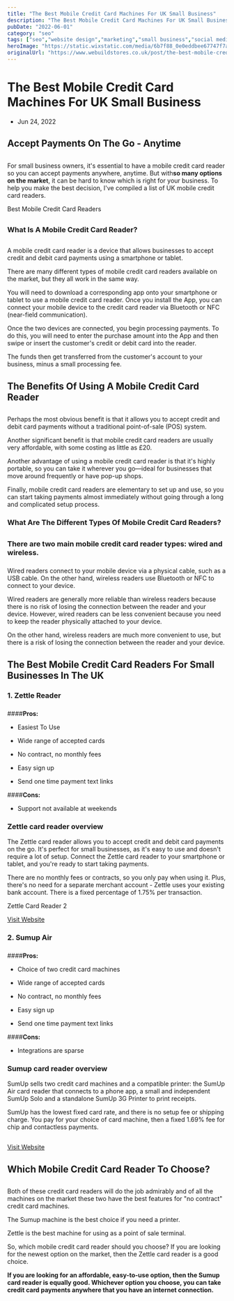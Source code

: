 ```yaml
---
title: "The Best Mobile Credit Card Machines For UK Small Business"
description: "The Best Mobile Credit Card Machines For UK Small Business"
pubDate: "2022-06-01"
category: "seo"
tags: ["seo","website design","marketing","small business","social media"]
heroImage: "https://static.wixstatic.com/media/6b7f88_0e0eddbee67747f7ab64609a7369aa98~mv2.jpg/v1/fill/w_740,h_420,al_c,q_90,usm_0.66_1.00_0.01,enc_avif,quality_auto/6b7f88_0e0eddbee67747f7ab64609a7369aa98~mv2.jpg"
originalUrl: "https://www.webuildstores.co.uk/post/the-best-mobile-credit-card-machines-for-uk-small-business"
---
```



# The Best Mobile Credit Card Machines For UK Small Business

 * Jun 24, 2022

## Accept Payments On The Go - Anytime

## 

For small business owners, it's essential to have a mobile credit card reader so you can accept payments anywhere, anytime. But with**so many options on the market**, it can be hard to know which is right for your business. To help you make the best decision, I've compiled a list of UK mobile credit card readers.

 
Best Mobile Credit Card Readers

## 

### What Is A Mobile Credit Card Reader?

## 

A mobile credit card reader is a device that allows businesses to accept credit and debit card payments using a smartphone or tablet.

 
There are many different types of mobile credit card readers available on the market, but they all work in the same way.

 
You will need to download a corresponding app onto your smartphone or tablet to use a mobile credit card reader. Once you install the App, you can connect your mobile device to the credit card reader via Bluetooth or NFC (near-field communication). 

Once the two devices are connected, you begin processing payments. To do this, you will need to enter the purchase amount into the App and then swipe or insert the customer's credit or debit card into the reader.

 
The funds then get transferred from the customer's account to your business, minus a small processing fee.

 
## The Benefits Of Using A Mobile Credit Card Reader

## 

Perhaps the most obvious benefit is that it allows you to accept credit and debit card payments without a traditional point-of-sale (POS) system.

 
Another significant benefit is that mobile credit card readers are usually very affordable, with some costing as little as £20.

 
Another advantage of using a mobile credit card reader is that it's highly portable, so you can take it wherever you go—ideal for businesses that move around frequently or have pop-up shops. 

Finally, mobile credit card readers are elementary to set up and use, so you can start taking payments almost immediately without going through a long and complicated setup process.

 
### What Are The Different Types Of Mobile Credit Card Readers?

## 

### There are two main mobile credit card reader types: wired and wireless.

### 

Wired readers connect to your mobile device via a physical cable, such as a USB cable. On the other hand, wireless readers use Bluetooth or NFC to connect to your device.

 
Wired readers are generally more reliable than wireless readers because there is no risk of losing the connection between the reader and your device. However, wired readers can be less convenient because you need to keep the reader physically attached to your device.

 
On the other hand, wireless readers are much more convenient to use, but there is a risk of losing the connection between the reader and your device.

 
## The Best Mobile Credit Card Readers For Small Businesses In The UK

 
### 1\. Zettle Reader 

### 

####**Pros:**

 * Easiest To Use

 * Wide range of accepted cards

 * No contract, no monthly fees

 * Easy sign up

 * Send one time payment text links

####**Cons:**

 * Support not available at weekends

 
### Zettle card reader overview

 
The Zettle card reader allows you to accept credit and debit card payments on the go. It's perfect for small businesses, as it's easy to use and doesn't require a lot of setup. Connect the Zettle card reader to your smartphone or tablet, and you're ready to start taking payments.

 
There are no monthly fees or contracts, so you only pay when using it. Plus, there's no need for a separate merchant account - Zettle uses your existing bank account. There is a fixed percentage of 1.75% per transaction.


Zettle Card Reader 2

[Visit Website](https://www.zettle.com)

 
### 2\. Sumup Air 

### 

####**Pros:**

 * Choice of two credit card machines

 * Wide range of accepted cards

 * No contract, no monthly fees

 * Easy sign up

 * Send one time payment text links

####**Cons:**

 * Integrations are sparse

 
### Sumup card reader overview

 
SumUp sells two credit card machines and a compatible printer: the SumUp Air card reader that connects to a phone app, a small and independent SumUp Solo and a standalone SumUp 3G Printer to print receipts.

 
SumUp has the lowest fixed card rate, and there is no setup fee or shipping charge. You pay for your choice of card machine, then a fixed 1.69% fee for chip and contactless payments.

 
## 

[Visit Website](https://www.sumup.co.uk)

 
## Which Mobile Credit Card Reader To Choose?

## 

Both of these credit card readers will do the job admirably and of all the machines on the market these two have the best features for "no contract" credit card machines.

 
The Sumup machine is the best choice if you need a printer.

 
Zettle is the best machine for using as a point of sale terminal.

 
So, which mobile credit card reader should you choose? If you are looking for the newest option on the market, then the Zettle card reader is a good choice. 

 
**If you are looking for an affordable, easy-to-use option, then the Sumup card reader is equally good. Whichever option you choose, you can take credit card payments anywhere that you have an internet connection.**
